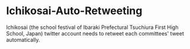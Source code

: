 # Ichikosai-Auto-Retweeting
Ichikosai (the school festival of Ibaraki Prefectural Tsuchiura First High School, Japan) twitter account needs to retweet each committees' tweet automatically.
